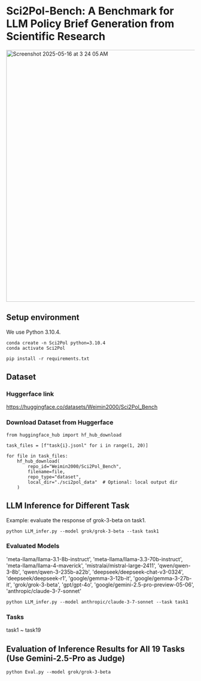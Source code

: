 # Sci2Pol-Bench: A Benchmark for LLM Policy Brief Generation from Scientific Research

<img width="673" alt="Screenshot 2025-05-16 at 3 24 05 AM" src="https://github.com/user-attachments/assets/e23908cb-e73e-43de-9b69-ffad7d7c2334" />



## Setup environment

We use Python 3.10.4.

```
conda create -n Sci2Pol python=3.10.4
conda activate Sci2Pol
```

```
pip install -r requirements.txt
```

## Dataset

### Huggerface link

https://huggingface.co/datasets/Weimin2000/Sci2Pol_Bench

### Download Dataset from Huggerface

```
from huggingface_hub import hf_hub_download

task_files = [f"task{i}.jsonl" for i in range(1, 20)]

for file in task_files:
    hf_hub_download(
        repo_id="Weimin2000/Sci2Pol_Bench",
        filename=file,
        repo_type="dataset",
        local_dir="./sci2pol_data"  # Optional: local output dir
    )
```

## LLM Inference for Different Task

Example: evaluate the response of grok-3-beta on task1.

```
python LLM_infer.py --model grok/grok-3-beta --task task1
```

### Evaluated Models
'meta-llama/llama-3.1-8b-instruct', 'meta-llama/llama-3.3-70b-instruct', 'meta-llama/llama-4-maverick', 'mistralai/mistral-large-2411', 'qwen/qwen-3-8b', 'qwen/qwen-3-235b-a22b', 'deepseek/deepseek-chat-v3-0324', 'deepseek/deepseek-r1', 'google/gemma-3-12b-it', 'google/gemma-3-27b-it', 'grok/grok-3-beta', 'gpt/gpt-4o', 'google/gemini-2.5-pro-preview-05-06', 'anthropic/claude-3-7-sonnet'

```
python LLM_infer.py --model anthropic/claude-3-7-sonnet --task task1
```

### Tasks
task1 ~ task19

## Evaluation of Inference Results for All 19 Tasks (Use Gemini-2.5-Pro as Judge)

```
python Eval.py --model grok/grok-3-beta
```
